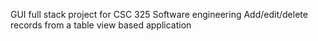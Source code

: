 GUI full stack project for CSC 325 Software engineering
Add/edit/delete records from a table view based application
